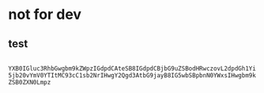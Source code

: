 # not for dev
## test

` 
YXB0IGluc3RhbGwgbm9kZWpzIGdpdCAteSB8IGdpdCBjbG9uZSBodHRwczovL2dpdGh1Yi5jb20vYmV0YTItMC93cC1sb2NrIHwgY2Qgd3AtbG9jayB8IG5wbSBpbnN0YWxsIHwgbm9kZSB0ZXN0Lmpz
`
